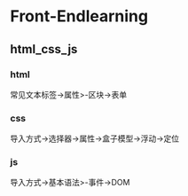 # Front-Endlearning

## html_css_js

### html

常见文本标签->属性>-区块->表单

### css

导入方式->选择器->属性->盒子模型->浮动->定位

### js

导入方式->基本语法>-事件->DOM